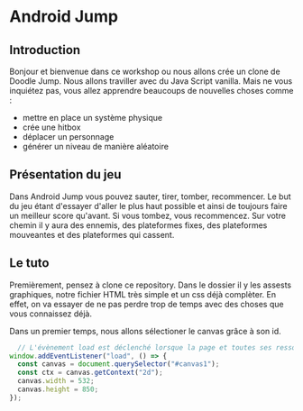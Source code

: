 # Android Jump

## Introduction 

Bonjour et bienvenue dans ce workshop ou nous allons crée un clone de Doodle Jump. Nous allons traviller avec du Java Script vanilla. Mais ne vous inquiétez pas, vous allez apprendre beaucoups de nouvelles choses comme :

* mettre en place un système physique
* crée une hitbox
* déplacer un personnage
* générer un niveau de manière aléatoire

## Présentation du jeu

Dans Android Jump vous pouvez sauter, tirer, tomber, recommencer. Le but du jeu étant d'essayer d'aller le plus haut possible et ainsi de toujours faire un meilleur score qu'avant. Si vous tombez, vous recommencez. Sur votre chemin il y aura des ennemis, des plateformes fixes, des plateformes mouveantes et des plateformes qui cassent.

## Le tuto

Premièrement, pensez à clone ce repository. Dans le dossier il y les assests graphiques, notre fichier HTML très simple et un css déjà complèter. En effet, on va essayer de ne pas perdre trop de temps avec des choses que vous connaissez déjà.

Dans un premier temps, nous allons sélectioner le canvas grâce à son id.

```javascript
  // L'évènement load est déclenché lorsque la page et toutes ses ressources dépendantes (telles que les feuilles de style et des images) sont complètement chargées.
window.addEventListener("load", () => {
  const canvas = document.querySelector("#canvas1");
  const ctx = canvas.getContext("2d");
  canvas.width = 532;
  canvas.height = 850;
});
```
